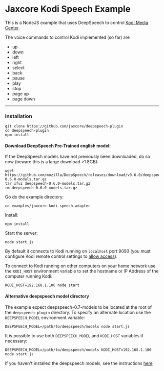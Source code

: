 # Jaxcore Kodi Speech Example

This is a NodeJS example that uses DeepSpeech to control [Kodi Media Center](https://kodi.tv/).

The voice commands to control Kodi implemented (so far) are

- up
- down
- left
- right
- select
- back
- pause
- play
- stop
- page up
- page down

---

### Installation

```
git clone https://github.com/jaxcore/deepspeech-plugin
cd deepspeech-plugin
npm install
```

#### Download DeepSpeech Pre-Trained english model:

If the DeepSpeech models have not previously been downloaded, do so now (beware this is a large download >1.8GB):

```
wget https://github.com/mozilla/DeepSpeech/releases/download/v0.6.0/deepspeech-0.6.0-models.tar.gz
tar xfvz deepspeech-0.6.0-models.tar.gz
rm deepspeech-0.6.0-models.tar.gz
```

Go do the example directory:

```
cd examples/jaxcore-kodi-speech-adapter
```

Install:

```
npm install
```

Start the server:

```
node start.js
```

By default it connects to Kodi running on `localhost` port 9090 (you must configure Kodi remote control settings to [allow access](https://yatse.tv/img/wiki/kodi-configuration/04.jpg)).

To connect to Kodi running on other computers on your home network use the `KODI_HOST` environment variable to set the hostname or IP Address of the computer running Kodi:

```
KODI_HOST=192.168.1.100 node start
```

#### Alternative deepspeech model directory

The example expect deepspeech-0.7-models to be located at the root of the `deepspeech-plugin` directory.  To specify an alternate location use the `DEEPSPEECH_MODEL` environment variable:

```
DEEPSPEECH_MODEL=/path/to/deepspeech/models node start.js
```

It is possible to use both `DEEPSPEECH_MODEL` and `KODI_HOST` variables if necessary:

```
DEEPSPEECH_MODEL=/path/to/deepspeech/models KODI_HOST=192.168.1.100 node start.js
```

If you haven't installed the deepspeech models, see the instructions [here](https://github.com/jaxcore/deepspeech-plugin)